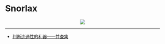 # Snorlax

<div align="center">
    <img src="https://smartkeyerror.oss-cn-shenzhen.aliyuncs.com/Snorlax/data-structure/logo.png">
</div>

----------

- [判断连通性的利器——并查集](https://github.com/SmartKeyerror/Snorlax/tree/master/union-find)